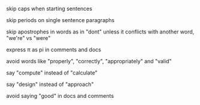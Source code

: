 skip caps when starting sentences

skip periods on single sentence paragraphs

skip apostrophes in words as in "dont" unless it conflicts with another word, "we're" vs "were"

express π as pi in comments and docs

avoid words like "properly", "correctly", "appropriately" and "valid"

say "compute" instead of "calculate"

say "design" instead of "approach"

avoid saying "good" in docs and comments
